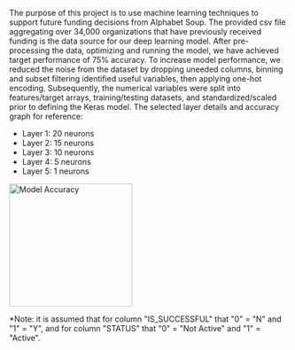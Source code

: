 The purpose of this project is to use machine learning techniques to support future funding decisions from Alphabet Soup. The provided csv file aggregating over 34,000 organizations that have previously received funding is the data source for our deep learning model. After pre-processing the data, optimizing and running the model, we have achieved target performance of 75% accuracy. To increase model performance, we reduced the noise from the dataset by dropping uneeded columns, binning and subset filtering identified useful variables, then applying one-hot encoding. Subsequently, the numerical variables were split into features/target arrays, training/testing datasets, and standardized/scaled prior to defining the Keras model. The selected layer details and accuracy graph for reference:

* Layer 1: 20 neurons
* Layer 2: 15 neurons
* Layer 3: 10 neurons
* Layer 4: 5 neurons
* Layer 5: 1 neurons

<img width="222" alt="Model Accuracy" src="https://user-images.githubusercontent.com/65242270/93688318-ca492700-fa79-11ea-84f8-63b102f8ebac.PNG">

*Note: it is assumed that for column "IS_SUCCESSFUL" that "0" = "N" and "1" = "Y", and for column "STATUS" that "0" = "Not Active" and "1" = "Active".
